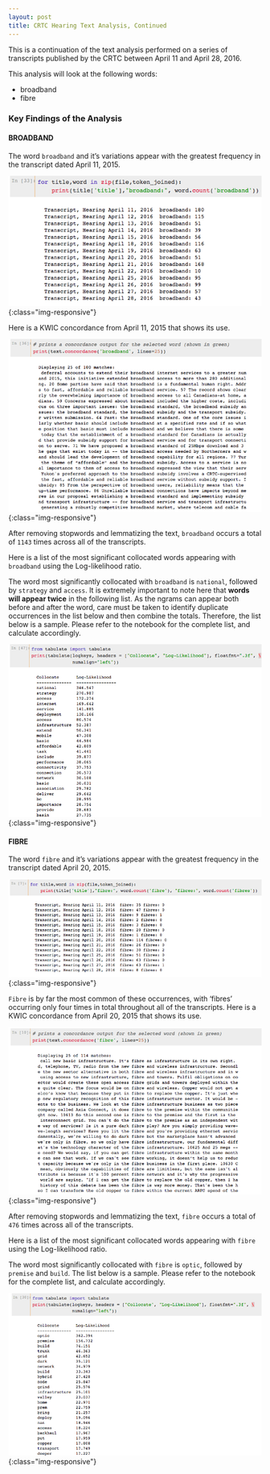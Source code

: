 ```yaml
---
layout: post
title: CRTC Hearing Text Analysis, Continued
---
```


This is a continuation of the text analysis performed on a series of transcripts published by the CRTC between April 11 and April 28, 2016.

This analysis will look at the following words: 

- broadband
- fibre

### Key Findings of the Analysis

#### BROADBAND

The word `broadband` and it’s variations appear with the greatest frequency in the transcript dated April 11, 2015.

![Frequency of the word ‘broadband’](./assets/images/broadbandFrequency.png){:class="img-responsive"}

Here is a KWIC concordance from April 11, 2015 that shows its use.

![Concordance for ‘broadband’](./assets/images/broadbandConcordance.png){:class="img-responsive"}

After removing stopwords and lemmatizing the text, `broadband` occurs a total of `1143` times across all of the transcripts.

Here is a list of the most significant collocated words appearing with `broadband` using the Log-likelihood ratio.

The word most significantly collocated with `broadband` is `national`, followed by `strategy` and `access`. It is extremely important to note here that **words will appear twice** in the following list. As the ngrams can appear both before and after the word, care must be taken to identify duplicate occurrences in the list below and then combine the totals. Therefore, the list below is a sample. Please refer to the notebook for the complete list, and calculate accordingly. 

![Log Likelihood Collocates with broadband](./assets/images/broadbandCollocatesLL.png){:class="img-responsive"}

#### FIBRE

The word `fibre` and it’s variations appear with the greatest frequency in the transcript dated April 20, 2015.

![Frequency of the word ‘fibre’](./assets/images/fibreFrequency.png){:class="img-responsive"}

`Fibre` is by far the most common of these occurrences, with ‘fibres’ occurring only four times in total throughout all of the transcripts. Here is a KWIC concordance from April 20, 2015 that shows its use.

![Concordance for ‘fibre’](./assets/images/fibreConcordance.png){:class="img-responsive"}

After removing stopwords and lemmatizing the text, `fibre` occurs a total of `476` times across all of the transcripts.

Here is a list of the most significant collocated words appearing with `fibre` using the Log-likelihood ratio.

The word most significantly collocated with `fibre` is `optic`, followed by `premise` and `build`. The list below is a sample. Please refer to the notebook for the complete list, and calculate accordingly. 

![Log Likelihood Collocates with fibre](./assets/images/fibreCollocatesLL.png){:class="img-responsive"}

